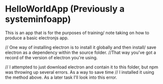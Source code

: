 # HelloWorldApp (Previously a systeminfoapp)
This is an app that is for the purposes of training/ note taking on how to produce a basic electronjs app.


// One way of installing electron is to install it globally and then install/ save electron as a dependency within the source folder.
//That way you've got a record of the version of electron you're using.

// I attempted to just download electron and contain it to this folder, but npm was throwing up several errors. As a way to save time
// I installed it using the method above. As a later task I'll look into this error.
